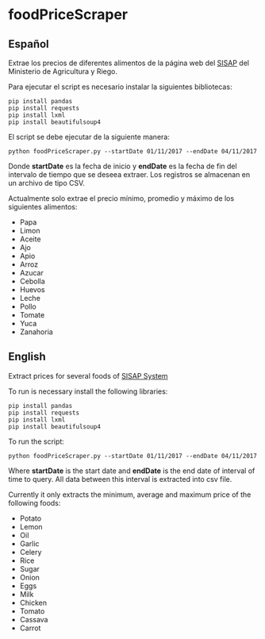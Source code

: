 # foodPriceScraper
## Español

Extrae los precios de diferentes alimentos de la página web del [SISAP](http://sistemas.minag.gob.pe/sisap/portal2/mayorista/) del Ministerio de Agricultura y Riego.

Para ejecutar el script es necesario instalar la siguientes bibliotecas:
```
pip install pandas
pip install requests
pip install lxml
pip install beautifulsoup4
```

El script se debe ejecutar de la siguiente manera:
```
python foodPriceScraper.py --startDate 01/11/2017 --endDate 04/11/2017
```

Donde **startDate** es la fecha de inicio y **endDate** es la fecha de fin del intervalo de tiempo que se deseea extraer. Los registros se almacenan en un archivo de tipo CSV.

Actualmente solo extrae el precio mínimo, promedio y máximo de los siguientes alimentos:
- Papa
- Limon
- Aceite
- Ajo
- Apio
- Arroz
- Azucar
- Cebolla
- Huevos
- Leche
- Pollo
- Tomate
- Yuca
- Zanahoria

## English

Extract prices for several foods of [SISAP System](http://sistemas.minag.gob.pe/sisap/portal2/mayorista/)

To run is necessary install the following libraries:
```
pip install pandas
pip install requests
pip install lxml
pip install beautifulsoup4
```

To run the script:
```
python foodPriceScraper.py --startDate 01/11/2017 --endDate 04/11/2017
```

Where **startDate** is the start date and **endDate** is the end date of interval of time to query. All data between this interval is extracted into csv file.

Currently it only extracts the minimum, average and maximum price of the following foods:

- Potato
- Lemon
- Oil
- Garlic
- Celery
- Rice
- Sugar
- Onion
- Eggs
- Milk
- Chicken
- Tomato
- Cassava
- Carrot
